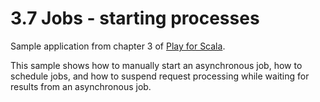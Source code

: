 # 3.7 Jobs - starting processes

Sample application from chapter 3 of [Play for Scala](http://bit.ly/playscala).

This sample shows how to manually start an asynchronous job, how to schedule jobs, and how to suspend request processing while waiting for results from an asynchronous job.